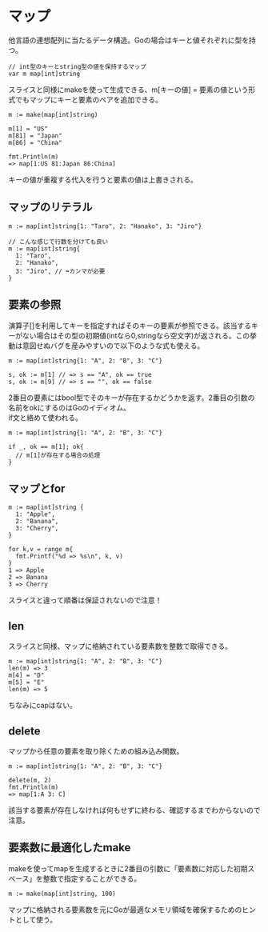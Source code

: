 # マップ

他言語の連想配列に当たるデータ構造。Goの場合はキーと値それぞれに型を持つ。  
~~~
// int型のキーとstring型の値を保持するマップ
var m map[int]string
~~~  

スライスと同様にmakeを使って生成できる、m[キーの値] = 要素の値という形式でもマップにキーと要素のペアを追加できる。  
~~~ 
m := make(map[int]string)

m[1] = "US"
m[81] = "Japan"
m[86] = "China"

fmt.Println(m)
=> map[1:US 81:Japan 86:China]
~~~  
キーの値が重複する代入を行うと要素の値は上書きされる。

## マップのリテラル
~~~
m := map[int]string{1: "Taro", 2: "Hanako", 3: "Jiro"}

// こんな感じで行数を分けても良い
m := map[int]string{
  1: "Taro",
  2: "Hanako",
  3: "Jiro", // ⬅︎カンマが必要
}
~~~  

## 要素の参照
演算子[]を利用してキーを指定すればそのキーの要素が参照できる。該当するキーがない場合はその型の初期値(intなら0,stringなら空文字)が返される。この挙動は意図せぬバグを産みやすいので以下のような式も使える。  
~~~
m := map[int]string{1: "A", 2: "B", 3: "C"}

s, ok := m[1] // => s == "A", ok == true
s, ok := m[9] // => s == "", ok == false
~~~  
2番目の要素にはbool型でそのキーが存在するかどうかを返す。2番目の引数の名前をokにするのはGoのイディオム。  
if文と絡めて使われる。  
~~~  
m := map[int]string{1: "A", 2: "B", 3: "C"}

if _, ok == m[1]; ok{
  // m[1]が存在する場合の処理
}
~~~  

## マップとfor
~~~
m := map[int]string {
  1: "Apple",
  2: "Banana",
  3: "Cherry",
}

for k,v = range m{
  fmt.Printf("%d => %s\n", k, v)
}
1 => Apple
2 => Banana
3 => Cherry
~~~  
スライスと違って順番は保証されないので注意！  

## len
スライスと同様、マップに格納されている要素数を整数で取得できる。  
~~~
m := map[int]string{1: "A", 2: "B", 3: "C"}  
len(m) => 3
m[4] = "D"
m[5] = "E"
len(m) => 5
~~~  
ちなみにcapはない。

## delete
マップから任意の要素を取り除くための組み込み関数。
~~~  
m := map[int]string{1: "A", 2: "B", 3: "C"}  

delete(m, 2)
fmt.Println(m)
=> map[1:A 3: C]
~~~  
該当する要素が存在しなければ何もせずに終わる、確認するまでわからないので注意。  

## 要素数に最適化したmake

makeを使ってmapを生成するときに2番目の引数に「要素数に対応した初期スペース」を整数で指定することができる。  
~~~  
m := make(map[int]string, 100)
~~~  
マップに格納される要素数を元にGoが最適なメモリ領域を確保するためのヒントとして使う。  

